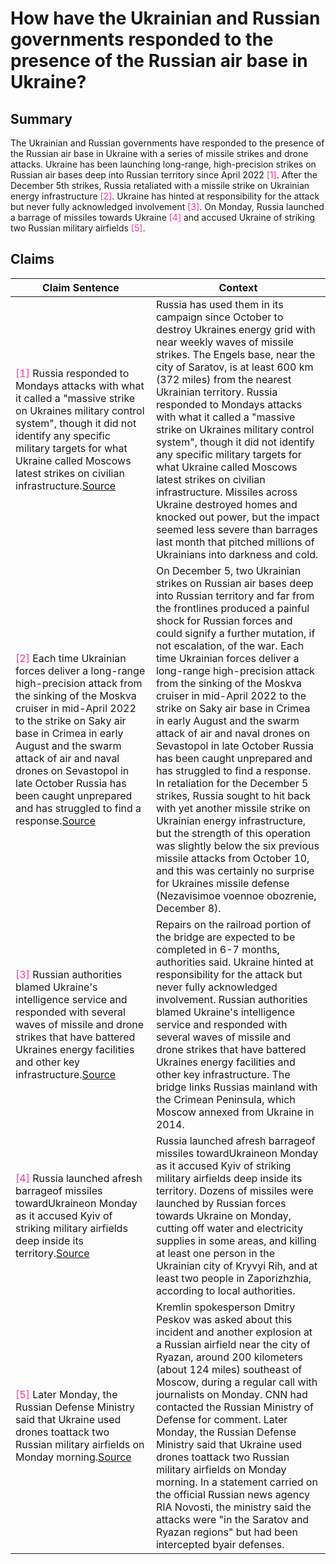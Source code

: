 # How have the Ukrainian and Russian governments responded to the presence of the Russian air base in Ukraine?

## Summary
The Ukrainian and Russian governments have responded to the presence of the Russian air base in Ukraine with a series of missile strikes and drone attacks. Ukraine has been launching long-range, high-precision strikes on Russian air bases deep into Russian territory since April 2022 <font color=#FF3399>[1]</font>. After the December 5th strikes, Russia retaliated with a missile strike on Ukrainian energy infrastructure <font color=#FF3399>[2]</font>. Ukraine has hinted at responsibility for the attack but never fully acknowledged involvement <font color=#FF3399>[3]</font>. On Monday, Russia launched a barrage of missiles towards Ukraine <font color=#FF3399>[4]</font> and accused Ukraine of striking two Russian military airfields <font color=#FF3399>[5]</font>.

## Claims
| Claim Sentence | Context |
|---|---|
|<font color=#FF3399>[1]</font> Russia responded to Mondays attacks with what it called a "massive strike on Ukraines military control system", though it did not identify any specific military targets for what Ukraine called Moscows latest strikes on civilian infrastructure.<a href="https://thewire.in/world/ukraine-expose-russian-air-defence-gaps" target="_blank">Source</a>| Russia has used them in its campaign since October to destroy Ukraines energy grid with near weekly waves of missile strikes. The Engels base, near the city of Saratov, is at least 600 km (372 miles) from the nearest Ukrainian territory. Russia responded to Mondays attacks with what it called a "massive strike on Ukraines military control system", though it did not identify any specific military targets for what Ukraine called Moscows latest strikes on civilian infrastructure. Missiles across Ukraine destroyed homes and knocked out power, but the impact seemed less severe than barrages last month that pitched millions of Ukrainians into darkness and cold.|
|<font color=#FF3399>[2]</font> Each time Ukrainian forces deliver a long-range high-precision attack from the sinking of the Moskva cruiser in mid-April 2022 to the strike on Saky air base in Crimea in early August and the swarm attack of air and naval drones on Sevastopol in late October Russia has been caught unprepared and has struggled to find a response.<a href="https://blogs.prio.org/2022/12/as-ukraine-conducts-deep-strikes-russia-turns-to-iran/" target="_blank">Source</a>| On December 5, two Ukrainian strikes on Russian air bases deep into Russian territory and far from the frontlines produced a painful shock for Russian forces and could signify a further mutation, if not escalation, of the war. Each time Ukrainian forces deliver a long-range high-precision attack from the sinking of the Moskva cruiser in mid-April 2022 to the strike on Saky air base in Crimea in early August and the swarm attack of air and naval drones on Sevastopol in late October Russia has been caught unprepared and has struggled to find a response. In retaliation for the December 5 strikes, Russia sought to hit back with yet another missile strike on Ukrainian energy infrastructure, but the strength of this operation was slightly below the six previous missile attacks from October 10, and this was certainly no surprise for Ukraines missile defense (Nezavisimoe voennoe obozrenie, December 8).|
|<font color=#FF3399>[3]</font> Russian authorities blamed Ukraine's intelligence service and responded with several waves of missile and drone strikes that have battered Ukraines energy facilities and other key infrastructure.<a href="https://www.usatoday.com/story/news/world/2022/12/05/ukraine-russia-live-updates/10837355002/" target="_blank">Source</a>| Repairs on the railroad portion of the bridge are expected to be completed in 6-7 months, authorities said. Ukraine hinted at responsibility for the attack but never fully acknowledged involvement. Russian authorities blamed Ukraine's intelligence service and responded with several waves of missile and drone strikes that have battered Ukraines energy facilities and other key infrastructure. The bridge links Russias mainland with the Crimean Peninsula, which Moscow annexed from Ukraine in 2014.|
|<font color=#FF3399>[4]</font> Russia launched afresh barrageof missiles towardUkraineon Monday as it accused Kyiv of striking military airfields deep inside its territory.<a href="https://www.cnn.com/europe/live-news/russia-ukraine-war-news-12-06-22/h_7563e3055f00ce01f0738b7fc35b43ac" target="_blank">Source</a>| Russia launched afresh barrageof missiles towardUkraineon Monday as it accused Kyiv of striking military airfields deep inside its territory. Dozens of missiles were launched by Russian forces towards Ukraine on Monday, cutting off water and electricity supplies in some areas, and killing at least one person in the Ukrainian city of Kryvyi Rih, and at least two people in Zaporizhzhia, according to local authorities.|
|<font color=#FF3399>[5]</font> Later Monday, the Russian Defense Ministry said that Ukraine used drones toattack two Russian military airfields on Monday morning.<a href="https://www.cnn.com/europe/live-news/russia-ukraine-war-news-12-05-22/h_6eeb3ad591b4d24918fee1e0c377932b" target="_blank">Source</a>| Kremlin spokesperson Dmitry Peskov was asked about this incident and another explosion at a Russian airfield near the city of Ryazan, around 200 kilometers (about 124 miles) southeast of Moscow, during a regular call with journalists on Monday. CNN had contacted the Russian Ministry of Defense for comment. Later Monday, the Russian Defense Ministry said that Ukraine used drones toattack two Russian military airfields on Monday morning. In a statement carried on the official Russian news agency RIA Novosti, the ministry said the attacks were "in the Saratov and Ryazan regions" but had been intercepted byair defenses.|
